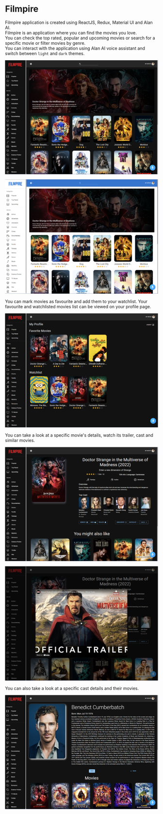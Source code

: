 Filmpire
========

Filmpire application is created using ReactJS, Redux, Material UI and Alan AI.  
Filmpire is an application where you can find the movies you love.  
You can check the top rated, popular and upcoming movies or search for a specific movie or filter movies by genre.  
You can interact with the application using Alan AI voice assistant and switch between `light` and `dark` themes.  

![Dark Theme](./assets/01.png)  

![Light Theme](./assets/02.png)  

You can mark movies as favourite and add them to your watchlist. Your favourite and watchlisted movies list can be viewed on your profile page.  

![User Profile](./assets/06.png)

You can take a look at a specific movie's  details, watch its trailer, cast and similar movies.   

![Movie Details](./assets/03.png)  

![Movie Trailer](./assets/04.png)  

You can also take a look at a specific cast details and their movies.  

![Cast Details](./assets/05.png)  
